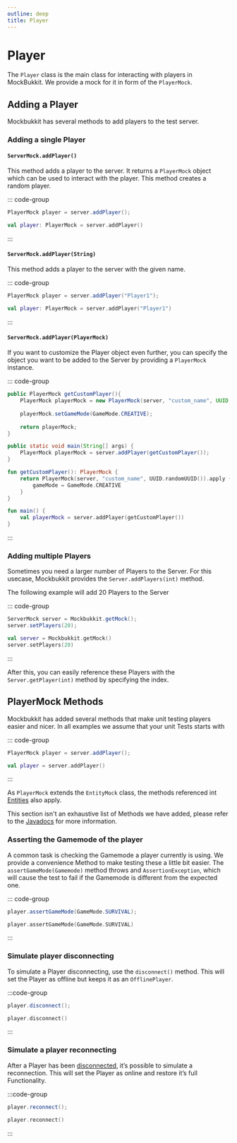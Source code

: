 ```yaml
---
outline: deep
title: Player
---
```


# Player

The `Player` class is the main class for interacting with players in MockBukkit. We provide a mock for it
in form of the `PlayerMock`.

## Adding a Player

Mockbukkit has several methods to add players to the test server.

### Adding a single Player

#### `ServerMock.addPlayer()`

This method adds a player to the server. It returns a `PlayerMock` object which can be used to interact with the player.
This method creates a random player.

::: code-group

```java [Java]
PlayerMock player = server.addPlayer();
```

```kotlin [Kotlin]
val player: PlayerMock = server.addPlayer()
```

:::

#### `ServerMock.addPlayer(String)`

This method adds a player to the server with the given name. 

::: code-group

```java [Java]
PlayerMock player = server.addPlayer("Player1");
```

```kotlin [Kotlin]
val player: PlayerMock = server.addPlayer("Player1")
```

:::

#### `ServerMock.addPlayer(PlayerMock)`

If you want to customize the Player object even further, you can specify 
the object you want to be added to the Server by providing a `PlayerMock` instance.

::: code-group

```java
public PlayerMock getCustomPlayer(){
    PlayerMock playerMock = new PlayerMock(server, "custom_name", UUID.randomUUID());
    
    playerMock.setGameMode(GameMode.CREATIVE);
    
    return playerMock;
}

public static void main(String[] args) {
    PlayerMock playerMock = server.addPlayer(getCustomPlayer());
}

```

```kotlin [Kotlin]
fun getCustomPlayer(): PlayerMock {
    return PlayerMock(server, "custom_name", UUID.randomUUID()).apply {
        gameMode = GameMode.CREATIVE
    }
}

fun main() {
    val playerMock = server.addPlayer(getCustomPlayer())
}

```

:::

### Adding multiple Players

Sometimes you need a larger number of Players to the Server.
For this usecase, Mockbukkit provides the `Server.addPlayers(int)` method.

The following example will add 20 Players to the Server

::: code-group

```java [Java]
ServerMock server = Mockbukkit.getMock();
server.setPlayers(20);
```

```kotlin [Kotlin]
val server = Mockbukkit.getMock()
server.setPlayers(20)
```
:::

After this, you can easily reference these Players with the `Server.getPlayer(int)` method
by specifying the index.

## PlayerMock Methods

Mockbukkit has added several methods that make unit testing players easier and nicer.
In all examples we assume that your unit Tests starts with

::: code-group

```java [Java]
PlayerMock player = server.addPlayer();
```

```kotlin [Kotlin]
val player = server.addPlayer()
```

:::

As `PlayerMock` extends the `EntityMock` class, the methods referenced int [Entities](entity.md) also apply.

This section isn't an exhaustive list of Methods we have added, please refer to the
[Javadocs](https://javadoc.io/doc/com.github.seeseemelk/MockBukkit-v1.21) for more information.

### Asserting the Gamemode of the player

A common task is checking the Gamemode a player currently is using. We provide a 
convenience Method to make testing these a little bit easier. The `assertGameMode(Gamemode)` 
method throws and `AssertionException`,
which will cause the test to fail if the Gamemode is different from the expected one.

::: code-group

```java [Java]
player.assertGameMode(GameMode.SURVIVAL);
```

```kotlin [Kotlin]
player.assertGameMode(GameMode.SURVIVAL)
```

:::

### Simulate player disconnecting

To simulate a Player disconnecting, use the `disconnect()` method. This will set the 
Player as offline but keeps it as an `OfflinePlayer`.

:::code-group

```java [Java]
player.disconnect();
```

```kotlin [Kotlin]
player.disconnect()
```

:::

### Simulate a player reconnecting

After a Player has been [disconnected](#simulate-player-disconnecting), it’s possible to simulate a reconnection.
This will set the Player as online and restore it’s full Functionality.

:::code-group

```java [Java]
player.reconnect();
```

```kotlin [Kotlin]
player.reconnect()
```

:::